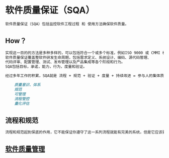 # 软件质量保证（SQA）
```md
软件质量保证（SQA）包括监控软件工程过程 和 使用方法确保软件质量。
```
## How？
```md
实现这一目的的方法是多种多样的，可以包括符合一个或多个标准，例如ISO 9000 或 CMMI 模型。
软件质量保证覆盖整软件研发生命周期，包括需求定义、系统设计、编码、源代码管理、
代码评审、配置管理、测试、发布管理以及产品集成等各个阶段和行为。
SQA包括目标，承诺，能力，行为，度量和验证。
```
```md
经过多年工作的积累，SQA就是 流程 + 规范 + 验证 + 度量 + 持续改进 = 参与人的集体质量意识。
```
```md
	质量意识、体系
	规范
	可管理
	流程管控
	量化评估
```
## 流程和规范
```md
流程和规范起到保底的作用，它不能保证你遵守了这一系列流程就能有完美的系统，但是它应该要能保证系统上线后质量风险可控。
```

## [软件质量管理](QC/QC.md)

